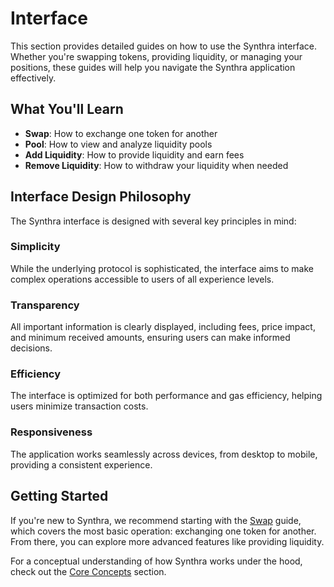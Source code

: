 # Interface

This section provides detailed guides on how to use the Synthra interface. Whether you're swapping tokens, providing liquidity, or managing your positions, these guides will help you navigate the Synthra application effectively.

## What You'll Learn

* **Swap**: How to exchange one token for another
* **Pool**: How to view and analyze liquidity pools
* **Add Liquidity**: How to provide liquidity and earn fees
* **Remove Liquidity**: How to withdraw your liquidity when needed

## Interface Design Philosophy

The Synthra interface is designed with several key principles in mind:

### Simplicity

While the underlying protocol is sophisticated, the interface aims to make complex operations accessible to users of all experience levels.

### Transparency

All important information is clearly displayed, including fees, price impact, and minimum received amounts, ensuring users can make informed decisions.

### Efficiency

The interface is optimized for both performance and gas efficiency, helping users minimize transaction costs.

### Responsiveness

The application works seamlessly across devices, from desktop to mobile, providing a consistent experience.

## Getting Started

If you're new to Synthra, we recommend starting with the [Swap](swap.md) guide, which covers the most basic operation: exchanging one token for another. From there, you can explore more advanced features like providing liquidity.

For a conceptual understanding of how Synthra works under the hood, check out the [Core Concepts](../core-concepts/) section.
